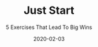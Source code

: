 ---
title: "Just Start"
subtitle: "5 Exercises That Lead To Big Wins"
desc: "This class is all about realising, starting, and planning what you really really want to do."
external_url: https://ttkb.me/juststart
date: "2020-02-03"
image: "img/just-start-class-thumb.jpg"
background_color: "#421ccb"
categories: success
categories: ['Success']
tags: ['Effectivity', 'Exercises']
priority: 1
---